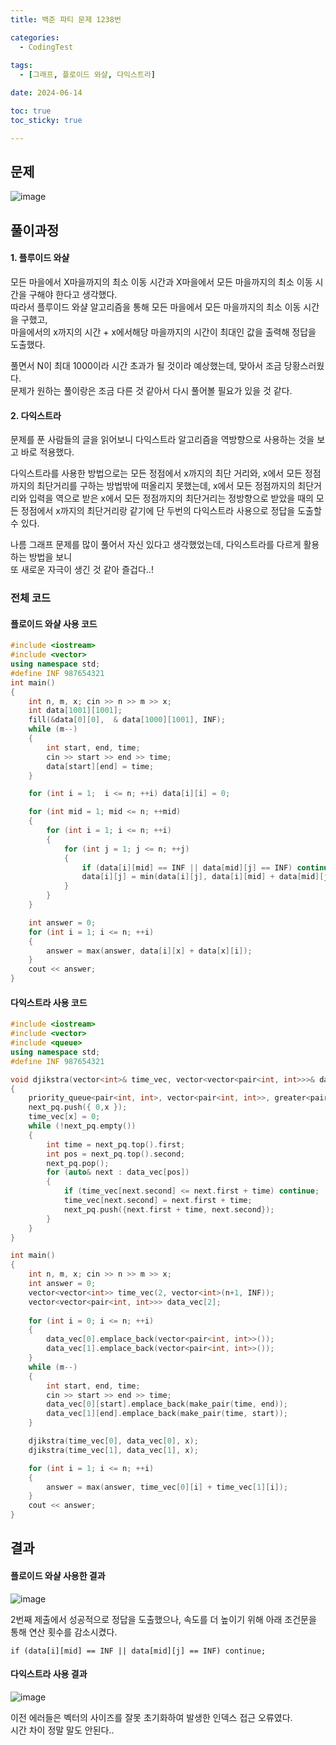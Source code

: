 ```yaml
---
title: 백준 파티 문제 1238번

categories:
  - CodingTest
 
tags:
  - [그래프, 플로이드 와샬, 다익스트라]

date: 2024-06-14

toc: true
toc_sticky: true

---
```


## 문제

![image](https://github.com/chodott/chodott.github.io/assets/89974193/c97e86f6-7b0c-48f7-bcad-be6058c19468)





## 풀이과정

#### 1. 플루이드 와샬 

모든 마을에서 X마을까지의 최소 이동 시간과 X마을에서 모든 마을까지의 최소 이동 시간을 구해야 한다고 생각했다. <br>
따라서 플루이드 와샬 알고리즘을 통해 모든 마을에서 모든 마을까지의 최소 이동 시간을 구했고, <br>
마을에서의 x까지의 시간 + x에서해당 마을까지의 시간이 최대인 값을 출력해 정답을 도출했다.

풀면서 N이 최대 1000이라 시간 초과가 될 것이라 예상했는데, 맞아서 조금 당황스러웠다.<br>
문제가 원하는 풀이랑은 조금 다른 것 같아서 다시 풀어볼 필요가 있을 것 같다.

#### 2. 다익스트라
문제를 푼 사람들의 글을 읽어보니 다익스트라 알고리즘을 역방향으로 사용하는 것을 보고 바로 적용했다.

다익스트라를 사용한 방법으로는 모든 정점에서 x까지의 최단 거리와, x에서 모든 정점까지의 최단거리를 구하는 방법밖에 떠올리지 못했는데, x에서 모든 정점까지의 최단거리와 입력을 역으로 받은 x에서 모든 정점까지의 최단거리는 정방향으로 받았을 때의 모든 정점에서 x까지의 최단거리랑 같기에 단 두번의 다익스트라 사용으로 정답을 도출할 수 있다. 

나름 그래프 문제를 많이 풀어서 자신 있다고 생각했었는데, 다익스트라를 다르게 활용하는 방법을 보니 <br> 또 새로운 자극이 생긴 것 같아 즐겁다..!



### 전체 코드
#### 플로이드 와샬 사용 코드
``` c++
#include <iostream>
#include <vector>
using namespace std;
#define INF 987654321
int main()
{
	int n, m, x; cin >> n >> m >> x;
	int data[1001][1001];
	fill(&data[0][0],  & data[1000][1001], INF);
	while (m--)
	{
		int start, end, time;
		cin >> start >> end >> time;
		data[start][end] = time;
	}

	for (int i = 1;  i <= n; ++i) data[i][i] = 0;

	for (int mid = 1; mid <= n; ++mid)
	{
		for (int i = 1; i <= n; ++i)
		{
			for (int j = 1; j <= n; ++j)
			{
				if (data[i][mid] == INF || data[mid][j] == INF) continue;
				data[i][j] = min(data[i][j], data[i][mid] + data[mid][j]);
			}
		}
	}

	int answer = 0;
	for (int i = 1; i <= n; ++i)
	{
		answer = max(answer, data[i][x] + data[x][i]);
	}
	cout << answer;
}
```
	
#### 다익스트라 사용 코드
``` c++
#include <iostream>
#include <vector>
#include <queue>
using namespace std;
#define INF 987654321

void djikstra(vector<int>& time_vec, vector<vector<pair<int, int>>>& data_vec, int x)
{
	priority_queue<pair<int, int>, vector<pair<int, int>>, greater<pair<int, int>>> next_pq;
	next_pq.push({ 0,x });
	time_vec[x] = 0;
	while (!next_pq.empty())
	{
		int time = next_pq.top().first;
		int pos = next_pq.top().second;
		next_pq.pop();
		for (auto& next : data_vec[pos])
		{
			if (time_vec[next.second] <= next.first + time) continue;
			time_vec[next.second] = next.first + time;
			next_pq.push({next.first + time, next.second});
		}
	}
}

int main()
{
	int n, m, x; cin >> n >> m >> x;
	int answer = 0;
	vector<vector<int>> time_vec(2, vector<int>(n+1, INF));
	vector<vector<pair<int, int>>> data_vec[2];
	
	for (int i = 0; i <= n; ++i)
	{
		data_vec[0].emplace_back(vector<pair<int, int>>());
		data_vec[1].emplace_back(vector<pair<int, int>>());
	}
	while (m--)
	{
		int start, end, time;
		cin >> start >> end >> time;
		data_vec[0][start].emplace_back(make_pair(time, end));
		data_vec[1][end].emplace_back(make_pair(time, start));
	}

	djikstra(time_vec[0], data_vec[0], x);
	djikstra(time_vec[1], data_vec[1], x);

	for (int i = 1; i <= n; ++i)
	{
		answer = max(answer, time_vec[0][i] + time_vec[1][i]);
	}
	cout << answer;
}

```

## 결과

#### 플로이드 와샬 사용한 결과

![image](https://github.com/chodott/chodott.github.io/assets/89974193/af107c35-ce0a-4e6e-9633-ba26b58b0934)

2번째 제출에서 성공적으로 정답을 도출했으나, 속도를 더 높이기 위해 아래 조건문을 통해 연산 횟수를 감소시켰다.

`if (data[i][mid] == INF || data[mid][j] == INF) continue;`

#### 다익스트라 사용 결과

![image](https://github.com/chodott/chodott.github.io/assets/89974193/eed37789-8b72-4d8e-87a4-3cb7fd10b5b6)

이전 에러들은 벡터의 사이즈를 잘못 초기화하여 발생한 인덱스 접근 오류였다.
<br> 시간 차이 정말 말도 안된다..
